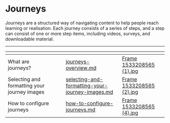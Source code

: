 # Journeys

Journeys are a structured way of navigating content to help people reach learning or realisation. Each journey consists of a series of steps, and a step can consist of one or more step items, including videos, surveys, and downloadable material.&#x20;

***

<table data-view="cards"><thead><tr><th></th><th></th><th></th><th data-hidden data-card-target data-type="content-ref"></th><th data-hidden data-card-cover data-type="files"></th></tr></thead><tbody><tr><td>What are journeys?</td><td></td><td></td><td><a href="journeys-overview.md">journeys-overview.md</a></td><td><a href="../../../.gitbook/assets/Frame 1533208565 (1).jpg">Frame 1533208565 (1).jpg</a></td></tr><tr><td>Selecting and formatting your journey images</td><td></td><td></td><td><a href="selecting-and-formatting-your-journey-images.md">selecting-and-formatting-your-journey-images.md</a></td><td><a href="../../../.gitbook/assets/Frame 1533208565 (2).jpg">Frame 1533208565 (2).jpg</a></td></tr><tr><td>How to configure journeys</td><td></td><td></td><td><a href="how-to-configure-journeys.md">how-to-configure-journeys.md</a></td><td><a href="../../../.gitbook/assets/Frame 1533208565 (4).jpg">Frame 1533208565 (4).jpg</a></td></tr></tbody></table>
